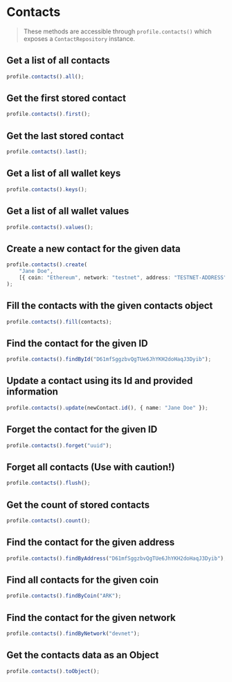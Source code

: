 # Contacts

> These methods are accessible through `profile.contacts()` which exposes a `ContactRepository` instance.

## Get a list of all contacts

```typescript
profile.contacts().all();
```

## Get the first stored contact

```typescript
profile.contacts().first();
```

## Get the last stored contact

```typescript
profile.contacts().last();
```

## Get a list of all wallet keys

```typescript
profile.contacts().keys();
```

## Get a list of all wallet values

```typescript
profile.contacts().values();
```

## Create a new contact for the given data

```typescript
profile.contacts().create(
    "Jane Doe",
    [{ coin: "Ethereum", network: "testnet", address: "TESTNET-ADDRESS" }],
);
```

## Fill the contacts with the given contacts object

```typescript
profile.contacts().fill(contacts);
```

## Find the contact for the given ID

```typescript
profile.contacts().findById("D61mfSggzbvQgTUe6JhYKH2doHaqJ3Dyib");
```

## Update a contact using its Id and provided information

```typescript
profile.contacts().update(newContact.id(), { name: "Jane Doe" });
```

## Forget the contact for the given ID

```typescript
profile.contacts().forget("uuid");
```

## Forget all contacts (Use with caution!)

```typescript
profile.contacts().flush();
```

## Get the count of stored contacts

```typescript
profile.contacts().count();
```

## Find the contact for the given address

```typescript
profile.contacts().findByAddress("D61mfSggzbvQgTUe6JhYKH2doHaqJ3Dyib");
```

## Find all contacts for the given coin

```typescript
profile.contacts().findByCoin("ARK");
```

## Find the contact for the given network

```typescript
profile.contacts().findByNetwork("devnet");
```

## Get the contacts data as an Object

```typescript
profile.contacts().toObject();
```

